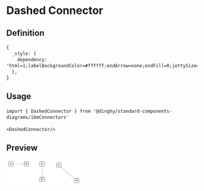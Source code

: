 # Dashed Connector

## Definition

```
{
  _style: { 
    dependency: 'html=1;labelBackgroundColor=#ffffff;endArrow=none;endFill=0;jettySize=auto;orthogonalLoop=1;strokeWidth=1;dashed=1;fontSize=14;',
  },
}
```

## Usage

```
import { DashedConnector } from '@dinghy/standard-components-diagrams/ibmConnectors'

<DashedConnector/>
```

## Preview

<img src="./dashed-connector.png" width="200"/>
